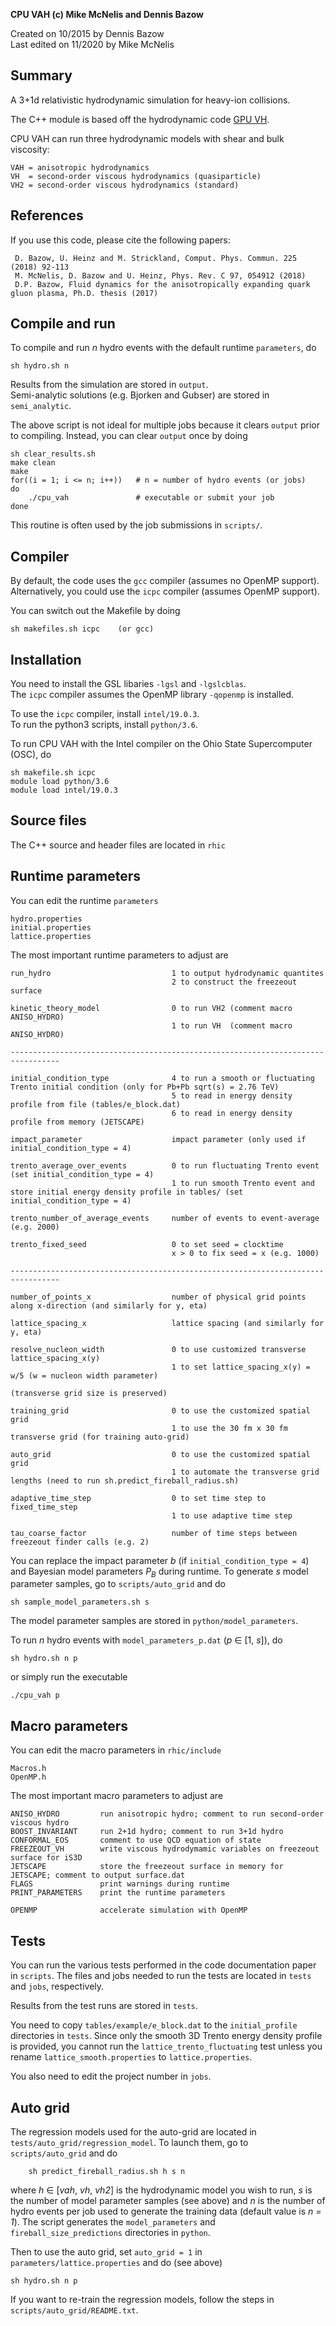 **CPU VAH (c) Mike McNelis and Dennis Bazow**

Created on 10/2015 by Dennis Bazow\
Last edited on 11/2020 by Mike McNelis

## Summary
A 3+1d relativistic hydrodynamic simulation for heavy-ion collisions.

The C++ module is based off the hydrodynamic code [GPU VH](https://github.com/bazow/gpu-vh.git).
    
CPU VAH can run three hydrodynamic models with shear and bulk viscosity:

    VAH = anisotropic hydrodynamics
    VH  = second-order viscous hydrodynamics (quasiparticle)
    VH2 = second-order viscous hydrodynamics (standard)


## References

If you use this code, please cite the following papers:

     D. Bazow, U. Heinz and M. Strickland, Comput. Phys. Commun. 225 (2018) 92-113    
     M. McNelis, D. Bazow and U. Heinz, Phys. Rev. C 97, 054912 (2018)
     D.P. Bazow, Fluid dynamics for the anisotropically expanding quark gluon plasma, Ph.D. thesis (2017)


## Compile and run
To compile and run *n* hydro events with the default runtime `parameters`, do

    sh hydro.sh n  

Results from the simulation are stored in `output`.\
Semi-analytic solutions (e.g. Bjorken and Gubser) are stored in `semi_analytic`.

The above script is not ideal for multiple jobs because it clears `output` prior to compiling. Instead, you can clear `output` once by doing

    sh clear_results.sh
    make clean
    make
    for((i = 1; i <= n; i++))   # n = number of hydro events (or jobs)
    do
        ./cpu_vah               # executable or submit your job
    done
    
This routine is often used by the job submissions in `scripts/`.


## Compiler

By default, the code uses the `gcc` compiler (assumes no OpenMP support).\
Alternatively, you could use the `icpc` compiler (assumes OpenMP support).

You can switch out the Makefile by doing

    sh makefiles.sh icpc    (or gcc)
    

## Installation

You need to install the GSL libaries `-lgsl` and `-lgslcblas`.\
The `icpc` compiler assumes the OpenMP library `-qopenmp` is installed.

To use the `icpc` compiler, install `intel/19.0.3`.\
To run the python3 scripts, install `python/3.6`.

To run CPU VAH with the Intel compiler on the Ohio State Supercomputer (OSC), do
    
    sh makefile.sh icpc
    module load python/3.6
    module load intel/19.0.3


## Source files

The C++ source and header files are located in `rhic`


## Runtime parameters

You can edit the runtime `parameters`

    hydro.properties
    initial.properties
    lattice.properties
    
The most important runtime parameters to adjust are

    run_hydro                           1 to output hydrodynamic quantites
                                        2 to construct the freezeout surface
                                        
    kinetic_theory_model                0 to run VH2 (comment macro ANISO_HYDRO)
                                        1 to run VH  (comment macro ANISO_HYDRO)
    
    ---------------------------------------------------------------------------------
      
    initial_condition_type              4 to run a smooth or fluctuating Trento initial condition (only for Pb+Pb sqrt(s) = 2.76 TeV)
                                        5 to read in energy density profile from file (tables/e_block.dat)
                                        6 to read in energy density profile from memory (JETSCAPE)
                                        
    impact_parameter                    impact parameter (only used if initial_condition_type = 4)
                                        
    trento_average_over_events          0 to run fluctuating Trento event (set initial_condition_type = 4)
                                        1 to run smooth Trento event and store initial energy density profile in tables/ (set initial_condition_type = 4)
                                        
    trento_number_of_average_events     number of events to event-average (e.g. 2000)
    
    trento_fixed_seed                   0 to set seed = clocktime
                                        x > 0 to fix seed = x (e.g. 1000)
    
    ---------------------------------------------------------------------------------
    
    number_of_points_x                  number of physical grid points along x-direction (and similarly for y, eta)
    
    lattice_spacing_x                   lattice spacing (and similarly for y, eta)
    
    resolve_nucleon_width               0 to use customized transverse lattice_spacing_x(y)
                                        1 to set lattice_spacing_x(y) = w/5 (w = nucleon width parameter)
                                                                            (transverse grid size is preserved)
    
    training_grid                       0 to use the customized spatial grid
                                        1 to use the 30 fm x 30 fm transverse grid (for training auto-grid) 
                                        
    auto_grid                           0 to use the customized spatial grid
                                        1 to automate the transverse grid lengths (need to run sh.predict_fireball_radius.sh)
    
    adaptive_time_step                  0 to set time step to fixed_time_step
                                        1 to use adaptive time step
    
    tau_coarse_factor                   number of time steps between freezeout finder calls (e.g. 2)
    

You can replace the impact parameter *b* (if `initial_condition_type = 4`) and Bayesian model parameters *P<sub>B</sub>* during runtime. To generate *s* model parameter samples, go to `scripts/auto_grid` and do

    sh sample_model_parameters.sh s        
    
The model parameter samples are stored in `python/model_parameters`.

To run *n* hydro events with `model_parameters_p.dat`  (*p* ∈ [1, *s*]), do

    sh hydro.sh n p    

or simply run the executable

    ./cpu_vah p


## Macro parameters

You can edit the macro parameters in `rhic/include`

    Macros.h
    OpenMP.h
    
The most important macro parameters to adjust are
    
    ANISO_HYDRO         run anisotropic hydro; comment to run second-order viscous hydro
    BOOST_INVARIANT     run 2+1d hydro; comment to run 3+1d hydro
    CONFORMAL_EOS       comment to use QCD equation of state
    FREEZEOUT_VH        write viscous hydrodymamic variables on freezeout surface for iS3D
    JETSCAPE            store the freezeout surface in memory for JETSCAPE; comment to output surface.dat
    FLAGS               print warnings during runtime
    PRINT_PARAMETERS    print the runtime parameters
    
    OPENMP              accelerate simulation with OpenMP


## Tests

You can run the various tests performed in the code documentation paper in `scripts`. The files and jobs needed to run the tests are located in `tests` and `jobs`, respectively. 

Results from the test runs are stored in `tests`.

You need to copy `tables/example/e_block.dat` to the `initial_profile` directories in `tests`. Since only the smooth 3D Trento energy density profile is provided, you cannot run the `lattice_trento_fluctuating` test unless you rename `lattice_smooth.properties` to `lattice.properties`.

You also need to edit the project number in `jobs`.


## Auto grid

The regression models used for the auto-grid are located in `tests/auto_grid/regression_model`. To launch them, go to `scripts/auto_grid` and do

        sh predict_fireball_radius.sh h s n

where *h* ∈ [*vah*, *vh*, *vh2*] is the hydrodynamic model you wish to run, *s* is the number of model parameter samples (see above) and *n* is the number of hydro events per job used to generate the training data (default value is *n = 1*). The script generates the `model_parameters` and `fireball_size_predictions` directories in `python`.

Then to use the auto grid, set `auto_grid = 1` in `parameters/lattice.properties` and do (see above)

    sh hydro.sh n p 

If you want to re-train the regression models, follow the steps in `scripts/auto_grid/README.txt`.
